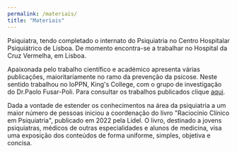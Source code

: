 ```yaml
---
permalink: /materiais/
title: "Materiais"
---
```


Psiquiatra, tendo completado o internato do Psiquiatria no Centro Hospitalar Psiquiátrico de Lisboa. De momento encontra-se a trabalhar no Hospital da Cruz Vermelha, em Lisboa. 

Apaixonada pelo trabalho científico e académico apresenta várias publicações, maioritariamente no ramo da prevenção da psicose. Neste sentido trabalhou no IoPPN, King's College, com o grupo de investigação do Dr.Paolo Fusar-Poli. Para consultar os trabalhos publicados clique [aqui](https://scholar.google.com/citations?user=X_HUFlsAAAAJ&hl=pt-PT).

Dada a vontade de estender os conhecimentos na área da psiquiatria a um maior número de pessoas iniciou a coordenação do livro "Raciocínio Clínico em Psiquiatria", publicado em 2022 pela Lidel. O livro, destinado a jovens psiquiatras, médicos de outras especialidades e alunos de medicina, visa uma exposição dos conteúdos de forma uniforme, simples, objetiva e concisa. 


